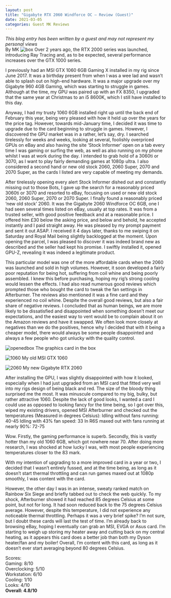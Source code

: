 ```yaml
---
layout: post
title: "Gigabyte RTX 2060 Windforce OC – Review (Guest)"
date: 2021-03-05
categories: Guest MK Reviews
---
```

*This blog entry has been written by a guest and may not represent my personal views*<br>
By MK
![box]({{site.github.url}}/assets/img/RTX2060/box.jpg)
Over 2 years ago, the RTX 2000 series was launched, introducing Ray Tracing and, as to be expected, several performance increases over the GTX 1000 series. 

I previously had an MSI GTX 1060 6GB Gaming X installed in my rig since June 2017. It was a birthday present from when I was a wee lad and wasn’t able to splash out on high-end hardware. It was a major upgrade over my Gigabyte 960 4GB Gaming, which was starting to struggle in games. Although at the time, my GPU was paired up with an FX 8350, I upgraded that the same year at Christmas to an i5 8600K, which I still have installed to this day.

Anyway, I had my trusty 1060 6GB installed right up until the back end of February this year, being very pleased with how it held up over the years for the price tag. However, towards mid-January time, I decided it was time to upgrade due to the card beginning to struggle in games. However, I discovered the GPU market was in a rather, let’s say, dry. I searched tirelessly for weeks and weeks, looking at several, foolishly overpriced GPUs on eBay and also having the site ‘Stock Informer’ open on a tab every time I was gaming or surfing the web, as well as also running on my phone whilst I was at work during the day. I intended to grab hold of a 3060ti or 3070, as I want to play fairly demanding games at 1080p ultra. I also considered a second hand or new old stock 2060, 2060 Super, 2070 and 2070 Super, as the cards I listed are very capable of meeting my demands. 

After tirelessly opening every alert Stock Informer dished out and constantly missing out to those Bots, I gave up the search for a reasonably priced 3060ti or 3070 and resorted to eBay, focusing on used or new old stock 2060, 2060 Super, 2070 or 2070 Super. I finally found a reasonably priced ‘new old stock’ 2060. It was the Gigabyte 2060 Windforce OC 6GB, one I had seen several times listed on eBay, usually at top rates. It was from a trusted seller, with good positive feedback and at a reasonable price. I offered him £30 below the asking price, and below and behold, he accepted instantly and I paid straight away. He was pleased by my prompt payment and sent it out ASAP. I received it 4 days later, thanks to me swiping it on Saturday and Royal Mail being slightly backlogged at the moment. Upon opening the parcel, I was pleased to discover it was indeed brand new as described and the seller had kept his promise. I swiftly installed it, opened GPU-Z, revealing it was indeed a legitimate product.

This particular model was one of the more affordable cards when the 2060 was launched and sold in high volumes. However, it soon developed a fairly poor reputation for being hot, suffering from coil whine and being poorly assembled. I knew this before purchasing, hoping my rig’s strong cooling would lessen the effects. I had also read numerous good reviews which prompted those who bought the card to tweak the fan settings in Afterburner. The reviews also mentioned it was a fine card and they experienced no coil whine. Despite the overall good reviews, but also a fair share of negative reviews. I concluded that as human beings, we are more likely to be dissatisfied and disappointed when something doesn’t meet our expectations, and the easiest way to vent would be to complain about it on the Amazon reviews and have it swapped. We often look more closely at negatives than we do the positives, hence why I decided that with it being a cheaper model, there would always be some people disappointed and always a few people who got unlucky with the quality control. 

![openedbox]({{site.github.url}}/assets/img/RTX2060/openbox.jpg)
The graphics card in the box

![1060]({{site.github.url}}/assets/img/RTX2060/1060.jpg)
My old MSI GTX 1060

![2060]({{site.github.url}}/assets/img/RTX2060/2060.jpg)
My new Gigabyte RTX 2060 <br>

After installing the GPU, I was slightly disappointed with how it looked, especially when I had just upgraded from an MSI card that fitted very well into my rigs design of being black and red. The size of the bloody thing surprised me the most. It was minuscule compared to my big, bulky, but rather attractive 1060. Despite the lack of good looks, I wanted a card I could use as opposed to looking fancy for the time being, so I got over this, wiped my existing drivers, opened MSI Afterburner and checked out the temperatures (Measured in degrees Celsius):
Idling without fans running: 40-45
Idling with 43% fan speed: 33
In R6S maxed out with fans running at nearly 90%: 72-75

Wow. Firstly, the gaming performance is superb. Secondly, this is vastly hotter than my old 1060 6GB, which got nowhere near 70. After doing more research, I was shocked at how lucky I was, with most people experiencing temperatures closer to the 83 mark.

With my intention of upgrading to a more improved card in a year or two, I decided that I wasn’t entirely fussed, and at the time being, as long as it doesn’t start thermal throttling and can run games maxed out at 1080p smoothly, I was content with the card.

However, the other day I was in an intense, sweaty ranked match on Rainbow Six Siege and briefly tabbed out to check the web quickly. To my shock, Afterburner showed it had reached 85 degrees Celsius at some point, but not for long. It had soon reduced back to the 75 degrees Celsius average. However, despite this temperature, I did not experience any noticeable thermal throttling. Perhaps it was a very brief spike? I’m not sure, but I doubt these cards will last the test of time. I’m already back to browsing eBay, hoping I eventually can grab an MSI, EVGA or Asus card. I’m starting to weigh up storing my heater away and cutting back on my central heating, as it appears this card does a better job than both my Dyson heater/fan and my boiler!
Overall, I’m content with this card, as long as it doesn’t ever start averaging beyond 80 degrees Celsius.


Scores: <br>
Gaming: 8/10 <br>
Overclocking: 5/10 <br>
Workstation: 6/10 <br>
Cooling: 1/10 <br>
Looks: 4/10 <br>
**Overall: 4.8/10** <br>
